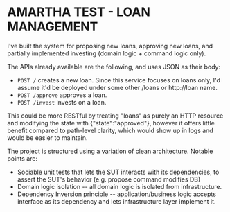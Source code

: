 # AMARTHA TEST - LOAN MANAGEMENT

I've built the system for proposing new loans, approving new loans, and partially implemented investing (domain logic + command logic only).

The APIs already available are the following, and uses JSON as their body:

- `POST /` creates a new loan. Since this service focuses on loans only, I'd assume it'd be deployed under some other /loans or http://loan name.
- `POST /approve` approves a loan.
- `POST /invest` invests on a loan. 

This could be more RESTful by treating "loans" as purely an HTTP resource and modifying the state with {"state":"approved"}, however it offers little benefit compared to path-level clarity, which would show up in logs and would be easier to maintain.

The project is structured using a variation of clean architecture. Notable points are:

- Sociable unit tests that lets the SUT interacts with its dependencies, to assert the SUT's behavior (e.g. propose command modifies DB)
- Domain logic isolation -- all domain logic is isolated from infrastructure.
- Dependency Inversion principle -- application/business logic accepts interface as its dependency and lets infrastructure layer implement it.

